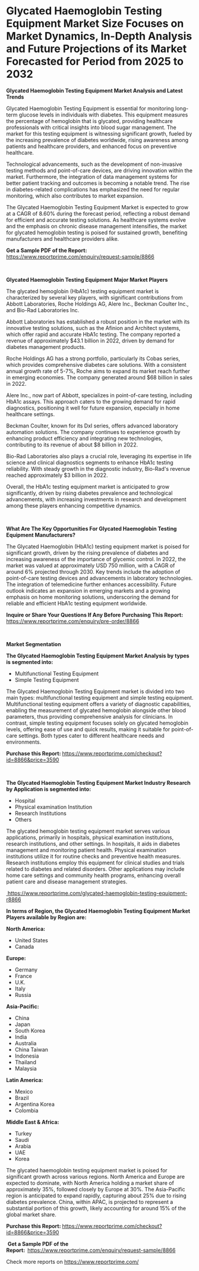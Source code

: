 <p><h1>Glycated Haemoglobin Testing Equipment Market Size Focuses on Market Dynamics, In-Depth Analysis and Future Projections of its Market Forecasted for Period from 2025 to 2032</h1></p><p><strong>Glycated Haemoglobin Testing Equipment Market Analysis and Latest Trends</strong></p>
<p><p>Glycated Haemoglobin Testing Equipment is essential for monitoring long-term glucose levels in individuals with diabetes. This equipment measures the percentage of hemoglobin that is glycated, providing healthcare professionals with critical insights into blood sugar management. The market for this testing equipment is witnessing significant growth, fueled by the increasing prevalence of diabetes worldwide, rising awareness among patients and healthcare providers, and enhanced focus on preventive healthcare.</p><p>Technological advancements, such as the development of non-invasive testing methods and point-of-care devices, are driving innovation within the market. Furthermore, the integration of data management systems for better patient tracking and outcomes is becoming a notable trend. The rise in diabetes-related complications has emphasized the need for regular monitoring, which also contributes to market expansion.</p><p>The Glycated Haemoglobin Testing Equipment Market is expected to grow at a CAGR of 8.60% during the forecast period, reflecting a robust demand for efficient and accurate testing solutions. As healthcare systems evolve and the emphasis on chronic disease management intensifies, the market for glycated hemoglobin testing is poised for sustained growth, benefiting manufacturers and healthcare providers alike.</p></p>
<p><strong>Get a Sample PDF of the Report:&nbsp;</strong> <a href="https://www.reportprime.com/enquiry/request-sample/8866?utm_campaign=3384&utm_medium=2&utm_source=Github&utm_content=ia&utm_term=20032025&utm_id=glycated-haemoglobin-testing-equipment">https://www.reportprime.com/enquiry/request-sample/8866</a></p>
<p>&nbsp;</p>
<p><strong>Glycated Haemoglobin Testing Equipment Major Market Players</strong></p>
<p><p>The glycated hemoglobin (HbA1c) testing equipment market is characterized by several key players, with significant contributions from Abbott Laboratories, Roche Holdings AG, Alere Inc., Beckman Coulter Inc., and Bio-Rad Laboratories Inc.</p><p>Abbott Laboratories has established a robust position in the market with its innovative testing solutions, such as the Afinion and Architect systems, which offer rapid and accurate HbA1c testing. The company reported a revenue of approximately $43.1 billion in 2022, driven by demand for diabetes management products.</p><p>Roche Holdings AG has a strong portfolio, particularly its Cobas series, which provides comprehensive diabetes care solutions. With a consistent annual growth rate of 5-7%, Roche aims to expand its market reach further in emerging economies. The company generated around $68 billion in sales in 2022.</p><p>Alere Inc., now part of Abbott, specializes in point-of-care testing, including HbA1c assays. This approach caters to the growing demand for rapid diagnostics, positioning it well for future expansion, especially in home healthcare settings.</p><p>Beckman Coulter, known for its DxI series, offers advanced laboratory automation solutions. The company continues to experience growth by enhancing product efficiency and integrating new technologies, contributing to its revenue of about $8 billion in 2022.</p><p>Bio-Rad Laboratories also plays a crucial role, leveraging its expertise in life science and clinical diagnostics segments to enhance HbA1c testing reliability. With steady growth in the diagnostic industry, Bio-Rad's revenue reached approximately $3 billion in 2022.</p><p>Overall, the HbA1c testing equipment market is anticipated to grow significantly, driven by rising diabetes prevalence and technological advancements, with increasing investments in research and development among these players enhancing competitive dynamics.</p></p>
<p>&nbsp;</p>
<p><strong>What Are The Key Opportunities For Glycated Haemoglobin Testing Equipment Manufacturers?</strong></p>
<p><p>The Glycated Haemoglobin (HbA1c) testing equipment market is poised for significant growth, driven by the rising prevalence of diabetes and increasing awareness of the importance of glycemic control. In 2022, the market was valued at approximately USD 750 million, with a CAGR of around 6% projected through 2030. Key trends include the adoption of point-of-care testing devices and advancements in laboratory technologies. The integration of telemedicine further enhances accessibility. Future outlook indicates an expansion in emerging markets and a growing emphasis on home monitoring solutions, underscoring the demand for reliable and efficient HbA1c testing equipment worldwide.</p></p>
<p><strong>Inquire or Share Your Questions If Any Before Purchasing This Report:</strong> <a href="https://www.reportprime.com/enquiry/pre-order/8866?utm_campaign=3384&utm_medium=2&utm_source=Github&utm_content=ia&utm_term=20032025&utm_id=glycated-haemoglobin-testing-equipment">https://www.reportprime.com/enquiry/pre-order/8866</a></p>
<p>&nbsp;</p>
<p><strong>Market Segmentation</strong></p>
<p><strong>The Glycated Haemoglobin Testing Equipment Market Analysis by types is segmented into:</strong></p>
<p><ul><li>Multifunctional Testing Equipment</li><li>Simple Testing Equipment</li></ul></p>
<p><p>The Glycated Haemoglobin Testing Equipment market is divided into two main types: multifunctional testing equipment and simple testing equipment. Multifunctional testing equipment offers a variety of diagnostic capabilities, enabling the measurement of glycated hemoglobin alongside other blood parameters, thus providing comprehensive analysis for clinicians. In contrast, simple testing equipment focuses solely on glycated hemoglobin levels, offering ease of use and quick results, making it suitable for point-of-care settings. Both types cater to different healthcare needs and environments.</p></p>
<p><strong>Purchase this Report:&nbsp;</strong><a href="https://www.reportprime.com/checkout?id=8866&price=3590&utm_campaign=3384&utm_medium=2&utm_source=Github&utm_content=ia&utm_term=20032025&utm_id=glycated-haemoglobin-testing-equipment">https://www.reportprime.com/checkout?id=8866&price=3590</a></p>
<p>&nbsp;</p>
<p><strong>The Glycated Haemoglobin Testing Equipment Market Industry Research by Application is segmented into:</strong></p>
<p><ul><li>Hospital</li><li>Physical examination Institution</li><li>Research Institutions</li><li>Others</li></ul></p>
<p><p>The glycated hemoglobin testing equipment market serves various applications, primarily in hospitals, physical examination institutions, research institutions, and other settings. In hospitals, it aids in diabetes management and monitoring patient health. Physical examination institutions utilize it for routine checks and preventive health measures. Research institutions employ this equipment for clinical studies and trials related to diabetes and related disorders. Other applications may include home care settings and community health programs, enhancing overall patient care and disease management strategies.</p></p>
<p><a href="https://www.reportprime.com/glycated-haemoglobin-testing-equipment-r8866?utm_campaign=3384&utm_medium=2&utm_source=Github&utm_content=ia&utm_term=20032025&utm_id=glycated-haemoglobin-testing-equipment">&nbsp;https://www.reportprime.com/glycated-haemoglobin-testing-equipment-r8866</a></p>
<p><strong>In terms of Region, the Glycated Haemoglobin Testing Equipment Market Players available by Region are:</strong></p>
<p>
    <p> <strong> North America: </strong>
        <ul>
            <li>United States</li>
            <li>Canada</li>
        </ul>
        </p> 
    <p> <strong> Europe: </strong>
        <ul>
            <li>Germany</li>
            <li>France</li>
            <li>U.K.</li>
            <li>Italy</li>
            <li>Russia</li>
        </ul>
        </p> 
    <p> <strong> Asia-Pacific: </strong>
        <ul>
            <li>China</li>
            <li>Japan</li>
            <li>South Korea</li>
            <li>India</li>
            <li>Australia</li>
            <li>China Taiwan</li>
            <li>Indonesia</li>
            <li>Thailand</li>
            <li>Malaysia</li>
        </ul>
        </p> 
    <p> <strong> Latin America: </strong>
        <ul>
            <li>Mexico</li>
            <li>Brazil</li>
            <li>Argentina Korea</li>
            <li>Colombia</li>
        </ul>
        </p> 
    <p> <strong> Middle East & Africa: </strong>
        <ul>
            <li>Turkey</li>
            <li>Saudi</li>
            <li>Arabia</li>
            <li>UAE</li>
            <li>Korea</li>
        </ul>
    </p>
    </p>
<p><p>The glycated haemoglobin testing equipment market is poised for significant growth across various regions. North America and Europe are expected to dominate, with North America holding a market share of approximately 35%, followed closely by Europe at 30%. The Asia-Pacific region is anticipated to expand rapidly, capturing about 25% due to rising diabetes prevalence. China, within APAC, is projected to represent a substantial portion of this growth, likely accounting for around 15% of the global market share.</p></p>
<p><strong>Purchase this Report: </strong><a href="https://www.reportprime.com/checkout?id=8866&price=3590&utm_campaign=3384&utm_medium=2&utm_source=Github&utm_content=ia&utm_term=20032025&utm_id=glycated-haemoglobin-testing-equipment">https://www.reportprime.com/checkout?id=8866&price=3590</a></p>
<p>&nbsp;<strong>Get a Sample PDF of the Report:&nbsp;&nbsp;</strong><a href="https://www.reportprime.com/enquiry/request-sample/8866?utm_campaign=3384&utm_medium=2&utm_source=Github&utm_content=ia&utm_term=20032025&utm_id=glycated-haemoglobin-testing-equipment">https://www.reportprime.com/enquiry/request-sample/8866</a></p>
<p><strong></strong></p>
<p>Check more reports on <a href="https://www.reportprime.com/?utm_campaign=3384&utm_medium=2&utm_source=Github&utm_content=ia&utm_term=20032025&utm_id=glycated-haemoglobin-testing-equipment">https://www.reportprime.com/</a></p>